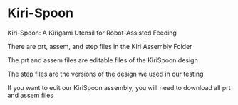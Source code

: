 # Kiri-Spoon
Kiri-Spoon: A Kirigami Utensil for Robot-Assisted Feeding

There are prt, assem, and step files in the Kiri Assembly Folder

The prt and assem files are editable files of the KiriSpoon design

The step files are the versions of the design we used in our testing

If you want to edit our KiriSpoon assembly, you will need to download all prt and assem files
